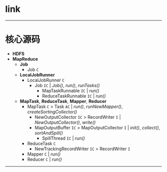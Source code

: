 
# link

---

# 核心源码

  * __HDFS__
  * __MapReduce__
    * __Job__
      * Job `C`
    * __LocalJobRunner__
      * LocalJobRunner `C`
        * Job `IC` | _Job()_, _run()_, _runTasks()_
          * MapTaskRunnable `IC` | _run()_
          * ReduceTaskRunnable `IC` | _run()_
    * __MapTask__, __ReduceTask__, __Mapper__, __Reducer__
      * MapTask `C` > Task `AC` | _run()_, _runNewMapper()_, _createSortingCollector()_
        * NewOutputCollector `IC` > RecordWriter `I` | _NewOutputCollector()_, _write()_
        * MapOutputBuffer `IC` > MapOutputCollector `I` | _init()_, _collect()_, _sortAndSpill()_
          * SpillThread `IC` | _run()_
      * ReduceTask `C`
        * NewTrackingRecordWriter `IC` > RecordWriter `I`
      * Mapper `C` | _run()_
      * Reducer `C` | _run()_

---
